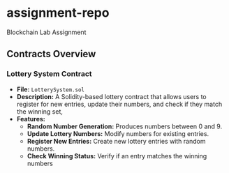 # assignment-repo
Blockchain Lab Assignment 

## Contracts Overview

### Lottery System Contract
- **File:** `LotterySystem.sol`
- **Description:** A Solidity-based lottery contract that allows users to register for new entries, update their numbers, and check if they match the winning set,
- **Features:**
  - **Random Number Generation:** Produces numbers between 0 and 9.
  - **Update Lottery Numbers:** Modify numbers for existing entries.
  - **Register New Entries:** Create new lottery entries with random numbers.
  - **Check Winning Status:** Verify if an entry matches the winning numbers
